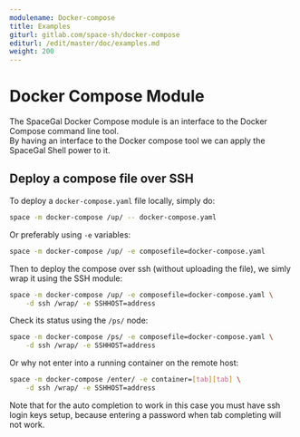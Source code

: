 ```yaml
---
modulename: Docker-compose
title: Examples
giturl: gitlab.com/space-sh/docker-compose
editurl: /edit/master/doc/examples.md
weight: 200
---
```

# Docker Compose Module

The SpaceGal Docker Compose module is an interface to the Docker Compose command line tool.  
By having an interface to the Docker compose tool we can apply the SpaceGal Shell power to it.  

## Deploy a compose file over SSH

To deploy a `docker-compose.yaml` file locally, simply do:  

```sh
space -m docker-compose /up/ -- docker-compose.yaml
```

Or preferably using `-e` variables:  

```sh
space -m docker-compose /up/ -e composefile=docker-compose.yaml
```

Then to deploy the compose over ssh (without uploading the file),
we simly wrap it using the SSH module:  

```sh
space -m docker-compose /up/ -e composefile=docker-compose.yaml \
    -d ssh /wrap/ -e SSHHOST=address
```

Check its status using the `/ps/` node:  

```sh
space -m docker-compose /ps/ -e composefile=docker-compose.yaml \
    -d ssh /wrap/ -e SSHHOST=address
```

Or why not enter into a running container on the remote host:  

```sh
space -m docker-compose /enter/ -e container=[tab][tab] \
    -d ssh /wrap/ -e SSHHOST=address
```

Note that for the auto completion to work in this case you must have ssh login keys setup,
because entering a password when tab completing will not work.  
